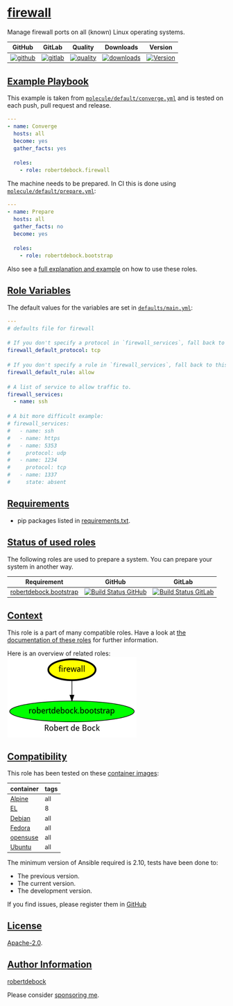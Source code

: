 # [firewall](#firewall)

Manage firewall ports on all (known) Linux operating systems.

|GitHub|GitLab|Quality|Downloads|Version|
|------|------|-------|---------|-------|
|[![github](https://github.com/robertdebock/ansible-role-firewall/workflows/Ansible%20Molecule/badge.svg)](https://github.com/robertdebock/ansible-role-firewall/actions)|[![gitlab](https://gitlab.com/robertdebock-iac/ansible-role-firewall/badges/master/pipeline.svg)](https://gitlab.com/robertdebock-iac/ansible-role-firewall)|[![quality](https://img.shields.io/ansible/quality/29220)](https://galaxy.ansible.com/robertdebock/firewall)|[![downloads](https://img.shields.io/ansible/role/d/29220)](https://galaxy.ansible.com/robertdebock/firewall)|[![Version](https://img.shields.io/github/release/robertdebock/ansible-role-firewall.svg)](https://github.com/robertdebock/ansible-role-firewall/releases/)|

## [Example Playbook](#example-playbook)

This example is taken from [`molecule/default/converge.yml`](https://github.com/robertdebock/ansible-role-firewall/blob/master/molecule/default/converge.yml) and is tested on each push, pull request and release.

```yaml
---
- name: Converge
  hosts: all
  become: yes
  gather_facts: yes

  roles:
    - role: robertdebock.firewall
```

The machine needs to be prepared. In CI this is done using [`molecule/default/prepare.yml`](https://github.com/robertdebock/ansible-role-firewall/blob/master/molecule/default/prepare.yml):

```yaml
---
- name: Prepare
  hosts: all
  gather_facts: no
  become: yes

  roles:
    - role: robertdebock.bootstrap
```

Also see a [full explanation and example](https://robertdebock.nl/how-to-use-these-roles.html) on how to use these roles.

## [Role Variables](#role-variables)

The default values for the variables are set in [`defaults/main.yml`](https://github.com/robertdebock/ansible-role-firewall/blob/master/defaults/main.yml):

```yaml
---
# defaults file for firewall

# If you don't specify a protocol in `firewall_services`, fall back to this.
firewall_default_protocol: tcp

# If you don't specify a rule in `firewall_services`, fall back to this.
firewall_default_rule: allow

# A list of service to allow traffic to.
firewall_services:
  - name: ssh

# A bit more difficult example:
# firewall_services:
#   - name: ssh
#   - name: https
#   - name: 5353
#     protocol: udp
#   - name: 1234
#     protocol: tcp
#   - name: 1337
#     state: absent
```

## [Requirements](#requirements)

- pip packages listed in [requirements.txt](https://github.com/robertdebock/ansible-role-firewall/blob/master/requirements.txt).

## [Status of used roles](#status-of-requirements)

The following roles are used to prepare a system. You can prepare your system in another way.

| Requirement | GitHub | GitLab |
|-------------|--------|--------|
|[robertdebock.bootstrap](https://galaxy.ansible.com/robertdebock/bootstrap)|[![Build Status GitHub](https://github.com/robertdebock/ansible-role-bootstrap/workflows/Ansible%20Molecule/badge.svg)](https://github.com/robertdebock/ansible-role-bootstrap/actions)|[![Build Status GitLab](https://gitlab.com/robertdebock-iac/ansible-role-bootstrap/badges/master/pipeline.svg)](https://gitlab.com/robertdebock-iac/ansible-role-bootstrap)|

## [Context](#context)

This role is a part of many compatible roles. Have a look at [the documentation of these roles](https://robertdebock.nl/) for further information.

Here is an overview of related roles:
![dependencies](https://raw.githubusercontent.com/robertdebock/ansible-role-firewall/png/requirements.png "Dependencies")

## [Compatibility](#compatibility)

This role has been tested on these [container images](https://hub.docker.com/u/robertdebock):

|container|tags|
|---------|----|
|[Alpine](https://hub.docker.com/repository/docker/robertdebock/alpine/general)|all|
|[EL](https://hub.docker.com/repository/docker/robertdebock/enterpriselinux/general)|8|
|[Debian](https://hub.docker.com/repository/docker/robertdebock/debian/general)|all|
|[Fedora](https://hub.docker.com/repository/docker/robertdebock/fedora/general)|all|
|[opensuse](https://hub.docker.com/repository/docker/robertdebock/opensuse/general)|all|
|[Ubuntu](https://hub.docker.com/repository/docker/robertdebock/ubuntu/general)|all|

The minimum version of Ansible required is 2.10, tests have been done to:

- The previous version.
- The current version.
- The development version.

If you find issues, please register them in [GitHub](https://github.com/robertdebock/ansible-role-firewall/issues)

## [License](#license)

[Apache-2.0](https://github.com/robertdebock/ansible-role-firewall/blob/master/LICENSE).

## [Author Information](#author-information)

[robertdebock](https://robertdebock.nl/)

Please consider [sponsoring me](https://github.com/sponsors/robertdebock).

